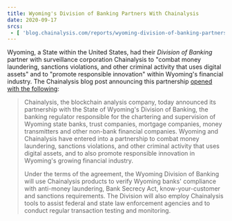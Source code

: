 ```yaml
---
title: Wyoming's Division of Banking Partners With Chainalysis
date: 2020-09-17
srcs:
 - [ 'blog.chainalysis.com/reports/wyoming-division-of-banking-partnership-announcement', 'archive.ph/zPWMF' ]
---
```


Wyoming, a State within the United States, had their _Division of Banking_
partner with surveillance corporation Chainalysis to "combat money laundering,
sanctions violations, and other criminal activity that uses digital assets" and
to "promote responsible innovation" within Wyoming's financial industry. The
Chainalysis blog post announcing this partnership [opened with the
following](https://archive.ph/zPWMF#selection-249.0-253.385):

> Chainalysis, the blockchain analysis company, today announced its partnership
> with the State of Wyoming's Division of Banking, the banking regulator
> responsible for the chartering and supervision of Wyoming state banks, trust
> companies, mortgage companies, money transmitters and other non-bank
> financial companies. Wyoming and Chainalysis have entered into a partnership
> to combat money laundering, sanctions violations, and other criminal activity
> that uses digital assets, and to also promote responsible innovation in
> Wyoming's growing financial industry.
>
> Under the terms of the agreement, the Wyoming Division of Banking will use
> Chainalysis products to verify Wyoming banks' compliance with anti-money
> laundering, Bank Secrecy Act, know-your-customer and sanctions requirements.
> The Division will also employ Chainalysis tools to assist federal and state
> law enforcement agencies and to conduct regular transaction testing and
> monitoring.
